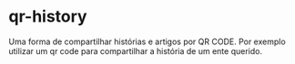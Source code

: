# qr-history
Uma forma de compartilhar histórias e artigos por QR CODE. Por exemplo utilizar um qr code para compartilhar a história de um ente querido.
